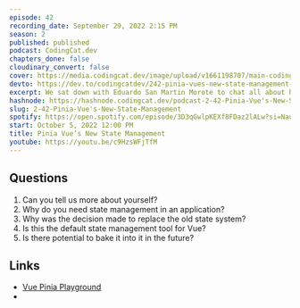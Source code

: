 ```yaml
---
episode: 42
recording_date: September 29, 2022 2:15 PM
season: 2
published: published
podcast: CodingCat.dev
chapters_done: false
cloudinary_convert: false
cover: https://media.codingcat.dev/image/upload/v1661198707/main-codingcatdev-photo/Pinia-Vue%27s-New-State-Management.jpg
devto: https://dev.to/codingcatdev/242-pinia-vues-new-state-management-2a6g
excerpt: We sat down with Eduardo San Martin Morote to chat all about how he helped to create Pinia, Vue’s New State Management system.
hashnode: https://hashnode.codingcat.dev/podcast-2-42-Pinia-Vue's-New-State-Management
slug: 2-42-Pinia-Vue's-New-State-Management
spotify: https://open.spotify.com/episode/3D3qGwlpKEXf8FDaz2lALw?si=Naubm7BYTV6i_umVJfJhnQ
start: October 5, 2022 12:00 PM
title: Pinia Vue’s New State Management
youtube: https://youtu.be/c9HzsWFjTfM
---
```


## Questions

1. Can you tell us more about yourself?
2. Why do you need state management in an application?
3. Why was the decision made to replace the old state system?
4. Is this the default state management tool for Vue?
5. Is there potential to bake it into it in the future?

## Links

- [Vue Pinia Playground](https://github.com/vuejs/pinia/tree/v2/packages/playground)
-
